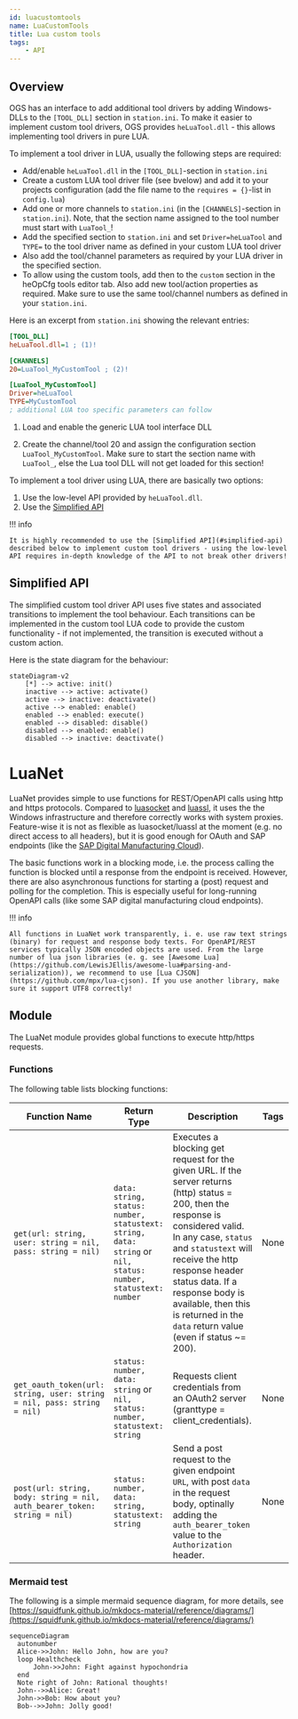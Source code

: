 ```yaml
---
id: luacustomtools
name: LuaCustomTools
title: Lua custom tools
tags:
    - API
---
```


## Overview

OGS has an interface to add additional tool drivers by adding Windows-DLLs to the `[TOOL_DLL]` section in `station.ini`. To make it easier to implement custom tool drivers, OGS provides `heLuaTool.dll` - this allows implementing tool drivers in pure LUA. 

To implement a tool driver in LUA, usually the following steps are required:

- Add/enable `heLuaTool.dll` in the `[TOOL_DLL]`-section in `station.ini`
- Create a custom LUA tool driver file (see bvelow) and add it to your projects configuration (add the file name to the `requires = {}`-list in `config.lua`)
- Add one or more channels to `station.ini` (in the `[CHANNELS]`-section in `station.ini`). Note, that the section name assigned to the tool number must start with `LuaTool_`!
- Add the specified section to `station.ini` and set `Driver=heLuaTool` and `TYPE=` to the tool driver name as defined in your custom LUA tool driver
- Also add the tool/channel parameters as required by your LUA driver in the specified section.
- To allow using the custom tools, add then to the `custom` section in the heOpCfg tools editor tab. Also add new tool/action properties as required. Make sure to use the same tool/channel numbers as defined in your `station.ini`. 

Here is an excerpt from `station.ini` showing the relevant entries:

``` ini title="station.ini"
[TOOL_DLL]
heLuaTool.dll=1 ; (1)!

[CHANNELS]
20=LuaTool_MyCustomTool ; (2)!

[LuaTool_MyCustomTool]
Driver=heLuaTool
TYPE=MyCustomTool
; additional LUA too specific parameters can follow
```

1. Load and enable the generic LUA tool interface DLL

2. Create the channel/tool 20 and assign the configuration section `LuaTool_MyCustomTool`. Make sure to start the section name with `LuaTool_`, else the Lua tool DLL will not get loaded for this section!

To implement a tool driver using LUA, there are basically two options:

1. Use the low-level API provided by `heLuaTool.dll`.
2. Use the [Simplified API](#simplified-api) 

!!! info

    It is highly recommended to use the [Simplified API](#simplified-api) described below to implement custom tool drivers - using the low-level API requires in-depth knowledge of the API to not break other drivers!

## Simplified API

The simplified custom tool driver API uses five states and associated transitions to implement the tool behaviour. Each transitions can be implemented in the custom tool LUA code to provide the custom functionality - if not implemented, the transition is executed without a custom action.

Here is the state diagram for the behaviour:

``` mermaid
stateDiagram-v2
    [*] --> active: init()
    inactive --> active: activate()
    active --> inactive: deactivate()
    active --> enabled: enable()
    enabled --> enabled: execute()
    enabled --> disabled: disable()
    disabled --> enabled: enable()
    disabled --> inactive: deactivate()
```

# LuaNet

LuaNet provides simple to use functions for REST/OpenAPI calls using http and https protocols. Compared to [luasocket](https://github.com/lunarmodules/luasocket) and [luassl](http://mauriciocarneiro.github.io/software/luassl/index.html), it uses the the Windows infrastructure and therefore correctly works with system proxies. Feature-wise it is not as flexible as luasocket/luassl at the moment (e.g. no direct access to all headers), but it is good enough for OAuth and SAP endpoints (like the [SAP Digital Manufacturing Cloud](https://api.sap.com/package/SAPDigitalManufacturingCloud/rest)).

The basic functions work in a blocking mode, i.e. the process calling the function is blocked until a response from the endpoint is received. However, there are also asynchronous functions for starting a (post) request and polling for the completion. This is especially useful for long-running OpenAPI calls (like some SAP digital manufacturing cloud endpoints).

!!! info

    All functions in LuaNet work transparently, i. e. use raw text strings (binary) for request and response body texts. For OpenAPI/REST services typically JSON encoded objects are used. From the large number of lua json libraries (e. g. see [Awesome Lua](https://github.com/LewisJEllis/awesome-lua#parsing-and-serialization)), we recommend to use [Lua CJSON](https://github.com/mpx/lua-cjson). If you use another library, make sure it support UTF8 correctly! 


## Module

The LuaNet module provides global functions to execute http/https requests.

### Functions

The following table lists blocking functions: 

| Function Name | Return Type | Description | Tags |
| -------- | ----------- | ----------- | ---- |
| `get(url: string, user: string = nil, pass: string = nil)` | `data: string, status: number, statustext: string, data: string` or `nil, status: number, statustext: number` | Executes a blocking get request for the given URL. If the server returns (http) status = 200, then the response is considered valid. In any case, `status` and `statustext` will receive the http response header status data. If a response body is available, then this is returned in the `data` return value (even if status ~= 200).  | None |
| `get_oauth_token(url: string, user: string = nil, pass: string = nil)` | `status: number, data: string` or `nil, status: number, statustext: string` | Requests client credentials from an OAuth2 server (granttype = client_credentials). | None |
| `post(url: string, body: string = nil, auth_bearer_token: string = nil)` | `status: number, data: string, statustext: string` | Send a post request to the given endpoint `URL`, with post `data` in the request body, optinally adding the `auth_bearer_token` value to the `Authorization` header.  | None |


### Mermaid test

The following is a simple mermaid sequence diagram, for more details, see [https://squidfunk.github.io/mkdocs-material/reference/diagrams/](https://squidfunk.github.io/mkdocs-material/reference/diagrams/)

``` mermaid
sequenceDiagram
  autonumber
  Alice->>John: Hello John, how are you?
  loop Healthcheck
      John->>John: Fight against hypochondria
  end
  Note right of John: Rational thoughts!
  John-->>Alice: Great!
  John->>Bob: How about you?
  Bob-->>John: Jolly good!
```
